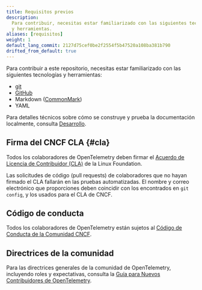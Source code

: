 ```yaml
---
title: Requisitos previos
description:
  Para contribuir, necesitas estar familiarizado con las siguientes tecnologías
  y herramientas.
aliases: [requisitos]
weight: 1
default_lang_commit: 2127d75cef0be2f2554f5b47520a108ba381b790
drifted_from_default: true
---
```


Para contribuir a este repositorio, necesitas estar familiarizado con las
siguientes tecnologías y herramientas:

- [git](https://git-scm.com/)
- [GitHub](https://github.com/)
- Markdown ([CommonMark](https://commonmark.org/))
- YAML

Para detalles técnicos sobre cómo se construye y prueba la documentación
localmente, consulta [Desarrollo](../development).

## Firma del CNCF CLA {#cla}

Todos los colaboradores de OpenTelemetry deben firmar el [Acuerdo de Licencia de
Contribuidor (CLA)][CLA] de la Linux Foundation.

Las solicitudes de código (pull requests) de colaboradores que no hayan firmado
el CLA fallarán en las pruebas automatizadas. El nombre y correo electrónico que
proporciones deben coincidir con los encontrados en `git config`, y los usados
para el CLA de CNCF.

## Código de conducta

Todos los colaboradores de OpenTelemetry están sujetos al [Código de Conducta de
la Comunidad CNCF][CoC].

## Directrices de la comunidad

Para las directrices generales de la comunidad de OpenTelemetry, incluyendo
roles y expectativas, consulta la [Guía para Nuevos Contribuidores de
OpenTelemetry][NCG].

[CLA]: https://docs.linuxfoundation.org/lfx/easycla/contributors
[CoC]: https://github.com/cncf/foundation/blob/main/code-of-conduct.md
[NCG]:
  https://github.com/open-telemetry/community/blob/main/guides/contributor/README.md
